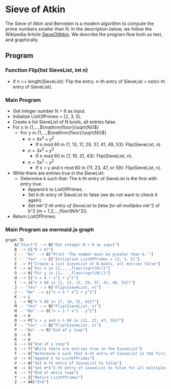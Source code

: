 # Sieve of Atkin

The Sieve of Atkin and Bernstein is a modern algorithm to compute the prime numbers smaller than N. In the description below, we follow the Wikipedia Article [SieveOfAtkin](https://en.wikipedia.org/wiki/Sieve_of_Atkin).
We describe the program flow both as text, and graphically.

## Program

### Function Flip(list<bool> SieveList, int n)
* If n <= length(SieveList): Flip the entry: n-th entry of SieveList = not(n-th entry of SieveList).

### Main Program
* Get integer number N > 6 as input.
* Initialize ListOfPrimes = [2, 3, 5].
* Create a list SieveList of N bools, all entries false.
* For x in {1,...,$\mathrm{floor}(\sqrt{N})$}
    + For y in {1,...,$\mathrm{floor}(\sqrt{N)}$}
        - $n = 4 x^2 + y^2$
            * If n mod 60 in {1, 13, 17, 29, 37, 41, 49, 53}: Flip(SieveList, n).
        - $n = 3 x^2 + y^2$
            * If n mod 60 in {7, 19, 31, 43}: Flip(SieveList, n).
        - $n = 3 x^2 - y^2$
            * If x > y and n mod 60 in {11, 23, 47, or 59}: Flip(SieveList, n).
* While there are entries true in the SieveList:
    + Determine k such that: The k-th entry of SieveList is the first with entry true:
        - Append k to ListOfPrimes.
        - Set k-th entry of SieveList to false (we do not want to check it again).
        - Set m*k^2-th entry of SieveList to false for all multiples m*k^2 of k^2 (m = 1,2,...,floor(N/k^2)).
* Return ListOfPrimes.

### Main Program as mermaid.js graph

```mermaid.js
graph TD
    A["Start"] --> B["Get integer N > 6 as input"]
    B --> C{"N > 6?"}
    C -- "No" --> D["Print 'The number must be greater than 6.'"]
    C -- "Yes" --> E["Initialize ListOfPrimes = [2, 3, 5]"]
    E --> F["Create a list SieveList of N bools, all entries false"]
    F --> G["For x in {1,...,floor(sqrt(N))}"]
    G --> H["For y in {1,...,floor(sqrt(N))}"]
    H --> I["n = 4 * x^2 + y^2"]
    I --> J{"n % 60 in {1, 13, 17, 29, 37, 41, 49, 53}?"}
    J -- "Yes" --> K["Flip(SieveList, n)"]
    J -- "No" --> L["n = 3 * x^2 + y^2"]
    K --> L
    L --> M{"n % 60 in {7, 19, 31, 43}?"}
    M -- "Yes" --> N["Flip(SieveList, n)"]
    M -- "No" --> O["n = 3 * x^2 - y^2"]
    N --> O
    O --> P{"x > y and n % 60 in {11, 23, 47, 59}?"}
    P -- "Yes" --> Q["Flip(SieveList, n)"]
    P -- "No" --> R["End of y loop"]
    Q --> R
    R --> H
    G --> S["End of x loop"]
    S --> T["While there are entries true in the SieveList"]
    T --> U["Determine k such that k-th entry of SieveList is the first with entry true"]
    U --> V["Append k to ListOfPrimes"]
    V --> W["Set k-th entry of SieveList to false"]
    W --> X["Set m*k^2-th entry of SieveList to false for all multiples m*k^2 of k^2"]
    X --> Y["End of while loop"]
    Y --> Z["Return ListOfPrimes"]
    Z --> AA["End"]
```